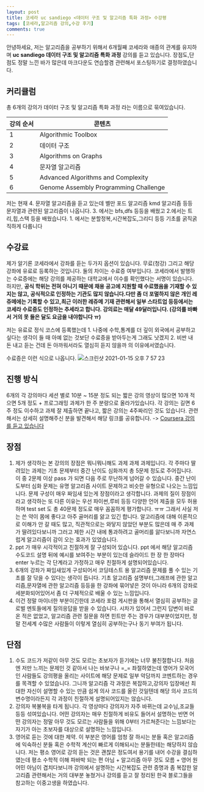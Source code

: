 ```yaml
---
layout: post
title: 코세라 uc sandiego <데이터 구조 및 알고리즘 특화 과정> 수강평
tags: [코세라,알고리즘 강의,수강 후기]
comments: true
---
```


안녕하세요, 저는 알고리즘을 공부하기 위해서 6개월째 코세라와 애증의 관계를 유지하며    **uc sandiego 데이터 구조 및 알고리즘 특화 과정** 강의를 듣고 있습니다. 장점도,단점도 정말 느낀 바가 많은데 마크다운도 연습할겸 관련해서 포스팅하기로 결정하였습니다.

## 커리큘럼

총 6개의 강의가 데이터 구조 및 알고리즘 특화 과정  라는 이름으로 묶여있습니다. 

| 강의 순서 | 콘텐츠                                |
| --------- | ------------------------------------- |
| 1         | Algorithmic Toolbox                   |
| 2         | 데이터 구조                           |
| 3         | Algorithms on Graphs                  |
| 4         | 문자열 알고리즘                       |
| 5         | Advanced Algorithms and Complexity    |
| 6         | Genome Assembly Programming Challenge |

저는 현재 4. 문자열 알고리즘을 듣고 있는데 벨만 포드 알고리즘 kmd 알고리즘 등등 문자열과 관련된 알고리즘이 나옵니다. 3. 에서는 bfs,dfs 등등을 배웠고 2.에서는 트리,힙,스택 등을 배웠습니다. 1. 에서는 분할정복,시간복잡도,그리디 등등 기초를 굵직굵직하게 다룹니다

## 수강료

제가 알기론 코세라에서 강좌를 듣는 두가지 옵션이 있습니다. 무료(청강) 그리고 해당 강좌에 유료로 등록하는 것입니다. 둘의 차이는 수료증 여부입니다. 코세라에서 발행하는 수료증에는 해당 강의를 제공하는 대학교에서 이수를 확인했다는 서명이 있습니다. 하지만, **공식 학위는 전혀 아니기 때문에 채용 공고에 지원할 때 수료했음을 기재할 수 있지는 않고, 공식적으로 인정하는 기관도 많지 않습니다.다만 좀 더 포멀하지 않은 개인 레쥬메에는 기록할 수 있고,최근 이러한 레쥬메 기재 관련해서 일부 스타트업 등등에서는 코세라 수료증도 인정하는 추세라고 합니다. 강의료는 매달 49달러입니다. (강의를 바빠서 거의 못 들은 달도 요금을 내야합니다 ㅠ)**

저는 유료로 정식 코스에 등록했는데 1. 나중에 수학,통계를 더 깊이 외국에서 공부하고 싶다는  생각이 들 때 아예 없는 것보단 수료증을 받아두는게 그래도 낫겠지 2. 비싼 내 돈 내고 듣는 건데 돈 아까워서라도 열심히 듣지 않을까 의 이유에서였습니다. 

수료증은 이런 식으로 나옵니다. ![스크린샷 2021-01-15 오후 7 57 23](https://user-images.githubusercontent.com/67775336/104719206-7a504780-576f-11eb-9672-74c34a4ef4b8.png)

## 진행 방식

6개의 각 강의마다  세션 별로 10분 ~ 15분 정도 되는 짧은 강의 영상이 많으면 10개 적으면 5개 정도 + 프로그래밍 과제가 한 주 분량으로 올라가있습니다. 각 강의는 길면 6주 정도 이수하고 과제 잘 제출하면 끝나고, 짧은 강의는 4주짜리인 것도 있습니다. 관련해서는 상세히 설명해주신 분을 발견해서 해당 링크를 공유합니다. -> [Coursera 강의를 듣고 있습니다](https://medium.com/@codenamehong/coursera-%EA%B0%95%EC%9D%98%EB%A5%BC-%EB%93%A3%EA%B3%A0-%EC%9E%88%EC%8A%B5%EB%8B%88%EB%8B%A4-2c434bacb0d4)

## 장점

1. 제가 생각하는 본 강의의 장점은 뭐니뭐니해도 과제 과제 과제입니다. 각 주마다 딸려있는 과제는 기초 문제부터 중간 난이도 심화까지 총 5문제 정도로 주어집니다. 이 중 2문제 이상 pass 가 되면 다음 주로 무난하게 넘어갈 수 있습니다. 중간 난이도부터 심화 문제는 유명 알고리즘 사이트 문제하고 비슷한 유형으로 나오는 느낌입니다. 문제 구성이 매우 짜임새 있는게 장점이라고 생각합니다. 과제의 질이 장점이라고 생각하는 또 다른 이유는 우선 파이썬,루비 등등 다양한 언어 제출을 모두 허용하며 test set 도 총 40문제 정도로 매우 꼼꼼하게 평가합니다. ㅠㅠ 그래서 사실 저는 쓴 약이 몸에 좋다고 아주 골머리를 앓고 있긴 합니다. 알고리즘에 대해 이론적으로 이해가 안 갈 때도 많고, 직관적으로는 와닿지 않았던 부분도 많은데 매 주 과제가 딸려있다보니까 그러고 제한 시간 내에 통과하려고 골머리를 앓다보니까 자연스럽게 알고리즘이 감이 오는 효과가 있었습니다. 
2. ppt 가 매우 시각적이고 친절하게 잘 구성되어 있습니다. ppt 에서 해당 알고리즘 수도코드 설명 뒤에 예시를 보여주는 부분이 있는데 슬라이드 한 장 한 장마다 enter 누르는 각 단계라고 가정하고 매우 친절하게 설명되어있습니다. 
3. 6개의 강좌가 짜임새있게 구성되어서 코딩테스트 용 알고리즘 문제를 풀 수 있는 기초를 잘 닦을 수 있다는 생각이 듭니다. 기초 알고리즘 설명부터,그래프에 관한 알고리즘,문자열에 관한 알고리즘 등등을 한 강좌에 묶어넣은 것이 아니라 6개의 강좌로 세분화되어있어서 좀 더 구체적으로 배울 수 있는 느낌입니다. 
4. 이건 정말 마이너한 부분이긴한데 코세라 포럼 게시판을 통해서 열심히 공부하는 글로벌 멘토들에게 질의응답을 받을 수 있습니다. 시차가 있어서 그런지 답변이 바로 온 적은 없었고, 알고리즘 관련 질문을 하면 힌트만 주는 경우가 대부분이었지만, 정말 전세계 수많은 사람들이 이렇게 열심히 공부하는구나 동기 부여가 됩니다. 

## 단점

1. 수도 코드가 저같이 아무 것도 모르는 초보자가 듣기에는 너무 불친절합니다. 처음엔 저만 느끼는 문제인 것 같아서 나는 바보구나 =_= 좌절하였는데 영어가 모국어인 사람들도 강의평을 올리는 사이트에 해당 문제로 일부 악담까지 코멘트하는 경우를 목격할 수 있었습니다. 그니까 알고리즘 각 과정은 복잡하고,강의자 입장에선 최대한 자신이 설명할 수 있는 만큼 쉽게 의사 코드를 올린 것일텐데 해당 의사 코드의 변수명이라든지 각 과정이 친절하게 설명되어있지는 않습니다. 
2. 강의자 복불복을 타게 됩니다. 각 영상마다 강의자가 자주 바뀌는데 교수님,조교들 등등 섞여있습니다. 어떤 강의자는 매우 친절하게 비유도 들어서 설명하는 반면 어떤 강의자는 정말 아무 것도 모르는 사람들을 위해 0부터 가르쳐준다는 느낌보다는 자기가 아는 초보자를 대상으로 설명하는 느낌입니다.
3. 영어로 듣는 것에 대한 제약. 이 부분은 영어를 엄청 잘 하시는 분들 혹은 알고리즘에 익숙하신 분들 혹은 수학적 계산이 빠르게 이해되시는 분들한테는 해당하지 않습니다. 저는 평소 영어로 강의 듣는 것은 괜찮은 정도여서 용기를 내어 수강을 결심하였는데 평소 수학적 이해 파바박 되는 편 아님 + 알고리즘 아무 것도 모름 + 영어 원어민 아님이 겹치다보니까 강의에서 설명하는 시간복잡도 관련 증명과 좀 복잡한 알고리즘 관련해서는 거의 대부분 놓쳤거나 강의를 듣고 잘 정리된 한국 블로그들을 참고하는 이중고생을 하였습니다. 

